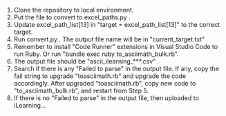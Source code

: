 1. Clone the repository to local environment.
2. Put the file to convert to excel_paths.py .
3. Update excel_path_list[13] in "target = excel_path_list[13]" to the correct target.
4. Run convert.py . The output file name will be in "current_target.txt"
5. Remember to install "Code Runner" extensions in Visual Studio Code to run Ruby. Or run "bundle exec ruby to_asciimath_bulk.rb".
6. The output file should be "ascii_ilearning_***.csv"
7. Search if there is any "Failed to parse" in the output file. If any, copy the fail string to upgrade "toasciimath.rb" and upgrade the code accordingly. After upgraded "toasciimath.rb", copy new code to "to_asciimath_bulk.rb", and restart from Step 5.
8. If there is no "Failed to parse" in the output file, then uploaded to iLearning...